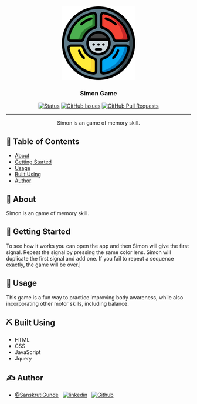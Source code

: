 <p align="center">
  <a href="https://sanskrutigunde.github.io/SimonGame/" rel="noopener">
 <img width=200px height=200px src="logo/logo.png" alt="Project logo"></a>
</p>

<h3 align="center">Simon Game</h3>

<div align="center">

[![Status](https://img.shields.io/badge/status-active-success.svg)]()
[![GitHub Issues](https://img.shields.io/github/issues/SanskrutiGunde/SimonGame.svg)](https://github.com/SanskrutiGunde/SimonGame/issues)
[![GitHub Pull Requests](https://img.shields.io/github/issues-pr/SanskrutiGunde/SimonGame.svg)](https://github.com/SanskrutiGunde/SimonGame/pulls)

</div>

---

<p align="center"> Simon is an game of memory skill.
    <br> 
</p>

## 📝 Table of Contents

- [About](#about)
- [Getting Started](#getting_started)
- [Usage](#usage)
- [Built Using](#built_using)
- [Author](#author)

## 🧐 About <a name = "about"></a>

Simon is an game of memory skill.

## 🏁 Getting Started <a name = "getting_started"></a>

To see how it works you can open the app and then Simon will give the first signal. Repeat the signal by pressing the same color lens. Simon will duplicate the first signal and add one. If you fail to repeat a sequence exactly, the game will be over.|

## 🎈 Usage <a name = "usage"></a>

This game is a fun way to practice improving body awareness, while also incorporating other motor skills, including balance.

## ⛏️ Built Using <a name = "built_using"></a>

- HTML
- CSS
- JavaScript
- Jquery

## ✍️ Author <a name = "author"></a>

- [@SanskrutiGunde](https://github.com/SanskrutiGunde) &nbsp;
  <span align="center">
  <a href="https://www.linkedin.com/in/sanskrutigunde/" rel="noopener">
  <img src="http://i.imgur.com/DPKDOxg.png" alt="linkedin"></a>
  &nbsp;
  <a href="https://github.com/SanskrutiGunde" rel="noopener">
  <img src="http://i.imgur.com/0o48UoR.png" alt="Github"></a>
  </span>
